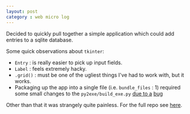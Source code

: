 ```yaml
---
layout: post
category : web micro log
---
```


Decided to quickly pull together a simple application which could add entries to a sqlite database.

Some quick observations about `tkinter`:

*  `Entry` : is really easier to pick up input fields.  
*  `Label` : feels extremely hacky.  
*  `.grid()` : must be one of the ugliest things I've had to work with, but it works.  
*  Packaging up the app into a single file (i.e. `bundle_files` : 1) required some small changes to the `py2exe/build_exe.py` [due to a](http://stackoverflow.com/questions/14975018/creating-single-exe-using-py2exe-for-a-tkinter-program) [bug](http://sourceforge.net/p/py2exe/bugs/108/)

Other than that it was strangely quite painless. For the full repo see [here](https://github.com/chappers/tkinter-forms).

